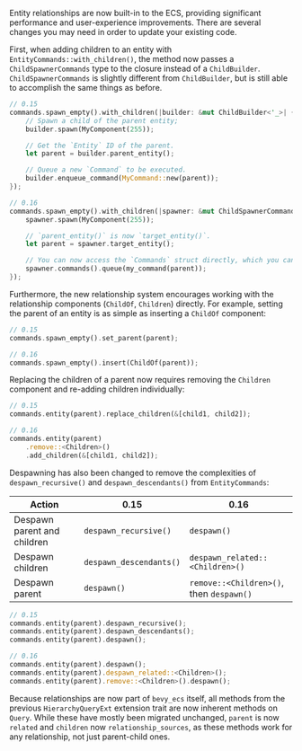 Entity relationships are now built-in to the ECS, providing significant performance and user-experience improvements. There are several changes you may need in order to update your existing code.

First, when adding children to an entity with `EntityCommands::with_children()`, the method now passes a `ChildSpawnerCommands` type to the closure instead of a `ChildBuilder`. `ChildSpawnerCommands` is slightly different from `ChildBuilder`, but is still able to accomplish the same things as before.

```rust
// 0.15
commands.spawn_empty().with_children(|builder: &mut ChildBuilder<'_>| {
    // Spawn a child of the parent entity;
    builder.spawn(MyComponent(255));

    // Get the `Entity` ID of the parent.
    let parent = builder.parent_entity();

    // Queue a new `Command` to be executed.
    builder.enqueue_command(MyCommand::new(parent));
});

// 0.16
commands.spawn_empty().with_children(|spawner: &mut ChildSpawnerCommands<'_>| {
    spawner.spawn(MyComponent(255));

    // `parent_entity()` is now `target_entity()`.
    let parent = spawner.target_entity();

    // You can now access the `Commands` struct directly, which you can then use to queue commands.
    spawner.commands().queue(my_command(parent));
});
```

Furthermore, the new relationship system encourages working with the relationship components (`ChildOf`, `Children`) directly. For example, setting the parent of an entity is as simple as inserting a `ChildOf` component:

```rust
// 0.15
commands.spawn_empty().set_parent(parent);

// 0.16
commands.spawn_empty().insert(ChildOf(parent));
```

Replacing the children of a parent now requires removing the `Children` component and re-adding children individually:

```rust
// 0.15
commands.entity(parent).replace_children(&[child1, child2]);

// 0.16
commands.entity(parent)
    .remove::<Children>()
    .add_children(&[child1, child2]);
```

Despawning has also been changed to remove the complexities of `despawn_recursive()` and `despawn_descendants()` from `EntityCommands`:

|Action|0.15|0.16|
|-|-|-|
|Despawn parent and children|`despawn_recursive()`|`despawn()`|
|Despawn children|`despawn_descendants()`|`despawn_related::<Children>()`|
|Despawn parent|`despawn()`|`remove::<Children>()`, then `despawn()`|

```rust
// 0.15
commands.entity(parent).despawn_recursive();
commands.entity(parent).despawn_descendants();
commands.entity(parent).despawn();

// 0.16
commands.entity(parent).despawn();
commands.entity(parent).despawn_related::<Children>();
commands.entity(parent).remove::<Children>().despawn();
```

Because relationships are now part of `bevy_ecs` itself, all methods from the previous `HierarchyQueryExt` extension trait are
now inherent methods on `Query`.
While these have mostly been migrated unchanged, `parent` is now `related` and `children` now `relationship_sources`,
as these methods work for any relationship, not just parent-child ones.
